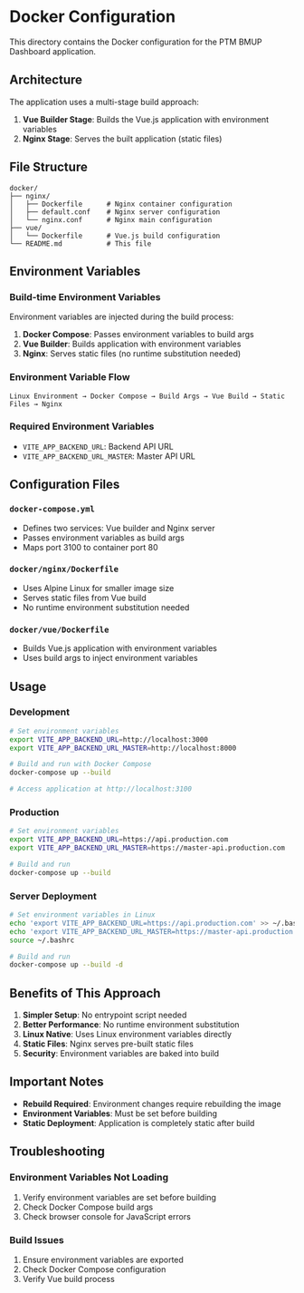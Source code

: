 # Docker Configuration

This directory contains the Docker configuration for the PTM BMUP Dashboard application.

## Architecture

The application uses a multi-stage build approach:
1. **Vue Builder Stage**: Builds the Vue.js application with environment variables
2. **Nginx Stage**: Serves the built application (static files)

## File Structure

```
docker/
├── nginx/
│   ├── Dockerfile      # Nginx container configuration
│   ├── default.conf    # Nginx server configuration
│   └── nginx.conf      # Nginx main configuration
├── vue/
│   └── Dockerfile      # Vue.js build configuration
└── README.md           # This file
```

## Environment Variables

### Build-time Environment Variables

Environment variables are injected during the build process:

1. **Docker Compose**: Passes environment variables to build args
2. **Vue Builder**: Builds application with environment variables
3. **Nginx**: Serves static files (no runtime substitution needed)

### Environment Variable Flow

```
Linux Environment → Docker Compose → Build Args → Vue Build → Static Files → Nginx
```

### Required Environment Variables

- `VITE_APP_BACKEND_URL`: Backend API URL
- `VITE_APP_BACKEND_URL_MASTER`: Master API URL

## Configuration Files

### `docker-compose.yml`
- Defines two services: Vue builder and Nginx server
- Passes environment variables as build args
- Maps port 3100 to container port 80

### `docker/nginx/Dockerfile`
- Uses Alpine Linux for smaller image size
- Serves static files from Vue build
- No runtime environment substitution needed

### `docker/vue/Dockerfile`
- Builds Vue.js application with environment variables
- Uses build args to inject environment variables

## Usage

### Development
```bash
# Set environment variables
export VITE_APP_BACKEND_URL=http://localhost:3000
export VITE_APP_BACKEND_URL_MASTER=http://localhost:8000

# Build and run with Docker Compose
docker-compose up --build

# Access application at http://localhost:3100
```

### Production
```bash
# Set environment variables
export VITE_APP_BACKEND_URL=https://api.production.com
export VITE_APP_BACKEND_URL_MASTER=https://master-api.production.com

# Build and run
docker-compose up --build
```

### Server Deployment
```bash
# Set environment variables in Linux
echo 'export VITE_APP_BACKEND_URL=https://api.production.com' >> ~/.bashrc
echo 'export VITE_APP_BACKEND_URL_MASTER=https://master-api.production.com' >> ~/.bashrc
source ~/.bashrc

# Build and run
docker-compose up --build -d
```

## Benefits of This Approach

1. **Simpler Setup**: No entrypoint script needed
2. **Better Performance**: No runtime environment substitution
3. **Linux Native**: Uses Linux environment variables directly
4. **Static Files**: Nginx serves pre-built static files
5. **Security**: Environment variables are baked into build

## Important Notes

- **Rebuild Required**: Environment changes require rebuilding the image
- **Environment Variables**: Must be set before building
- **Static Deployment**: Application is completely static after build

## Troubleshooting

### Environment Variables Not Loading
1. Verify environment variables are set before building
2. Check Docker Compose build args
3. Check browser console for JavaScript errors

### Build Issues
1. Ensure environment variables are exported
2. Check Docker Compose configuration
3. Verify Vue build process
